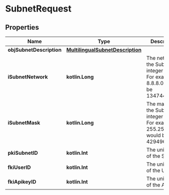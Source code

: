 
# SubnetRequest

## Properties
| Name | Type | Description | Notes |
| ------------ | ------------- | ------------- | ------------- |
| **objSubnetDescription** | [**MultilingualSubnetDescription**](MultilingualSubnetDescription.md) |  |  |
| **iSubnetNetwork** | **kotlin.Long** | The network of the Subnet in integer form. For example 8.8.8.0 would be 134744064 |  |
| **iSubnetMask** | **kotlin.Long** | The mask of the Subnet  in integer form. For example 255.255.255.0 would be 4294967040 |  |
| **pkiSubnetID** | **kotlin.Int** | The unique ID of the Subnet |  [optional] |
| **fkiUserID** | **kotlin.Int** | The unique ID of the User |  [optional] |
| **fkiApikeyID** | **kotlin.Int** | The unique ID of the Apikey |  [optional] |



